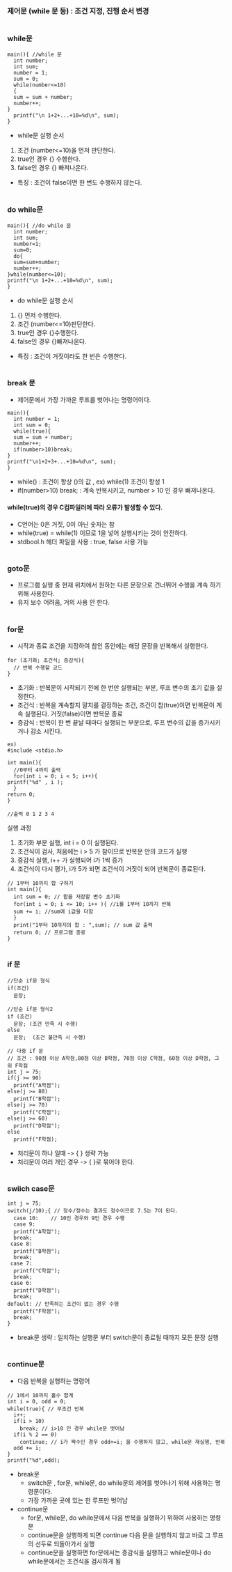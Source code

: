 ### 제어문 (while 문 등) : 조건 지정, 진행 순서 변경
#
### while문
```
main(){ //while 문
  int number;
  int sum;
  number = 1;
  sum = 0;
  while(number<=10)
  {
  sum = sum + number;
  number++;
}
  printf("\n 1+2+...+10=%d\n", sum);
}
```
- while문 실행 순서
1. 조건 (number<=10)을 먼저 판단한다.
2. true인 경우 {} 수행한다.
3. false인 경우 {} 빠져나온다.
- 특징 : 조건이 false이면 한 번도 수행하지 않는다.
#
### do while문
```
main(){ //do while 문
  int number;
  int sum;
  number=1;
  sum=0;
  do{
  sum=sum+number;
  number++;
}while(number<=10);
printf("\n 1+2+...+10=%d\n", sum);
}
```
- do while문 실행 순서
1. {} 먼저 수행한다.
2. 조건 (number<=10)판단한다.
3. true인 경우 {}수행한다.
4. false인 경우 {}빠져나온다.
- 특징 : 조건이 거짓이라도 한 번은 수행한다.
#
### break 문 
- 제어문에서 가장 가까운 루프를 벗어나는 명령어이다.
```
main(){
  int number = 1;
  int sum = 0;
  while(true){
  sum = sum + number;
  number++;
  if(number>10)break;
}
printf("\n1+2+3+...+10=%d\n", sum);
}
```
- while() : 조건이 항상 ()의 값 , ex) while(1) 조건이 항성 1
- if(number>10) break; : 계속 반복시키고, number > 10 인 경우 빠져나온다.
#### while(true)의 경우 C컴파일러에 따라 오류가 발생할 수 있다.
- C언어는 0은 거짓, 0이 아닌 숫자는 참
- while(true) = while(1) 이므로 1을 넣어 실행시키는 것이 안전하다.
- stdbool.h 헤더 파일을 사용 : true, false 사용 가능
#
### goto문 
- 프로그램 실행 중 현재 위치에서 원하는 다른 문장으로 건너뛰어 수행을 계속 하기 위해 사용한다.
- 유지 보수 어려움, 거의 사용 안 한다.
#
### for문
- 시작과 종료 조건을 지정하여 참인 동안에는 해당 문장을 반복해서 실행한다.
```
for (초기화; 조건식; 증감식){
  // 반복 수행할 코드
}
```
- 초기화 : 반복문이 시작되기 전에 한 번만 실행되는 부분, 루프 변수의 초기 값을 설정한다.
- 조건식 : 반복을 계속할지 말지를 결정하는 조건, 조건이 참(true)이면 반복문이 계속 실행된다.
          거짓(false)이면 반복문 종료
- 증감식 : 반복이 한 번 끝날 때마다 실행되는 부분으로, 루프 변수의 값을 증가시키거나 감소 시킨다.
```
ex)
#include <stdio.h>

int main(){
  //0부터 4까지 출력
  for(int i = 0; i < 5; i++){
printf("%d" , i );
  }
return 0;
}

//출력 0 1 2 3 4
```
실행 과정
1. 초기화 부분 실행, int i = 0 이 실행된다.
2. 조건식이 검사, 처음에는 i > 5 가 참이므로 반복문 안의 코드가 실행
3. 증감식 실행, i++ 가 실행되어 i가 1씩 증가
4. 조건식이 다시 평가, i가 5가 되면 조건식이 거짓이 되어 반복문이 종료된다.

```
// 1부터 10까지 합 구하기
int main(){
  int sum = 0; // 합을 저장할 변수 초기화
  for(int i = 0; i <= 10; i++ ){ //i를 1부터 10까지 반복
  sum += i; //sum에 i값을 더함
  }
  print("1부터 10까지의 합 : ",sum); // sum 값 출력
  return 0; // 프로그램 종료
}
```
#
### if 문
```
//단순 if문 형식
if(조건)
  문장;

//단순 if문 형식2
if (조건)
  문장; (조건 만족 시 수행)
else
  문장;  (조건 불만족 시 수행)
```

```
// 다중 if 문
// 조건 : 90점 이상 A학점,80점 이상 B학점, 70점 이상 C학점, 60점 이상 D학점, 그 외 F학점
int j = 75;
if(j >= 90)
  printf("A학점");
else(j >= 80)
  printf("B학점");
else(j >= 70)
  printf("C학점");
else(j >= 60)
  printf("D학점");
else
  printf("F학점);
```
- 처리문이 하나 일때 -> { } 생략 가능
- 처리문이 여러 개인 경우 -> { }로 묶어야 한다.
#
### swiich case문
```
int j = 75;
switch(j/10);{ // 정수/정수는 결과도 정수이므로 7.5는 7이 된다.
  case 10:    // 10인 경우와 9인 경우 수행
  case 9:
  printf("A학점");
  break;
 case 8:
  printf("B학점");
  break;
 case 7:
  printf("C학점");
  break;
 case 6:
  printf("D학점");
  break;
default: // 만족하는 조건이 없는 경우 수행
  printf("F학점");
  break;
}
```
- break문 생략 : 일치하는 실행문 부터 switch문이 종료될 때까지 모든 문장 실행
#
### continue문 
- 다음 반복을 실행하는 명령어
```
// 1에서 10까지 홀수 합계
int i = 0, odd = 0;
while(true){ // 무조건 반복
  i++;
  if(i > 10)
    break; // i>10 인 경우 while문 벗어남
  if(i % 2 == 0)
    continue; // i가 짝수인 경우 odd+=i; 을 수행하지 않고, while문 재실행, 반복
  odd += i;
}
printf("%d",odd);
```
- break문
  -  switch문 , for문, while문, do while문의 제어를 벗어나기 위해 사용하는 명령문이다.
  - 가장 가까운 곳에 있는 한 루프만 벗어남
- continue문
  - for문, while문, do while문에서 다음 반복을 실행하기 위하여 사용하는 명령문
  - continue문을 실행하게 되면 continue 다음 문을 실행하지 않고 바로 그 루프의 선두로 되돌아가서 실행
  - continue문을 실행하면 for문에서는 증감식을 실행하고 while문이나 do while문에서는 조건식을 검사하게 됨

